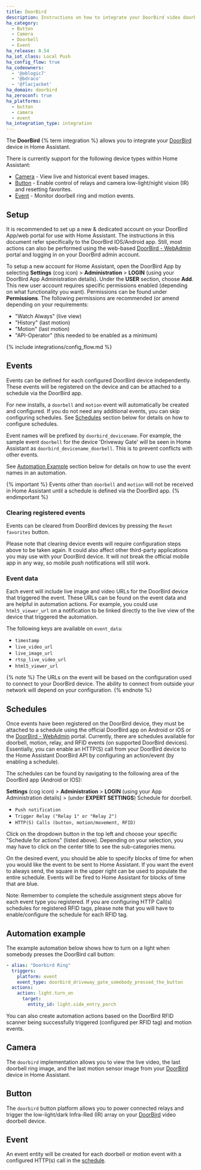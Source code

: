 ```yaml
---
title: DoorBird
description: Instructions on how to integrate your DoorBird video doorbell with Home Assistant.
ha_category:
  - Button
  - Camera
  - Doorbell
  - Event
ha_release: 0.54
ha_iot_class: Local Push
ha_config_flow: true
ha_codeowners:
  - '@oblogic7'
  - '@bdraco'
  - '@flacjacket'
ha_domain: doorbird
ha_zeroconf: true
ha_platforms:
  - button
  - camera
  - event
ha_integration_type: integration
---
```


The **DoorBird** {% term integration %} allows you to integrate your [DoorBird](https://www.doorbird.com/) device in Home Assistant.

There is currently support for the following device types within Home Assistant:

- [Camera](#camera) - View live and historical event based images.
- [Button](#button) - Enable control of relays and camera low-light/night vision (IR) and resetting favorites.
- [Event](#event) - Monitor doorbell ring and motion events.

## Setup

It is recommended to set up a new & dedicated account on your DoorBird App/web portal for use with Home Assistant. The instructions in this document refer specifically to the DoorBird IOS/Android app. Still, most actions can also be performed using the web-based [DoorBird - WebAdmin](https://webadmin.doorbird.com) portal and logging in on your DoorBird admin account.

To setup a new account for Home Assistant, open the DoorBird App by selecting **Settings** (cog icon) > **Administration** > **LOGIN** (using your DoorBird App Administration details). Under the **USER** section, choose **Add**. This new user account requires specific permissions enabled (depending on what functionality you want). Permissions can be found under **Permissions**. The following permissions are recommended (or amend depending on your requirements:

- "Watch Always" (live view)
- "History" (last motion)
- "Motion" (last motion)
- "API-Operator" (this needed to be enabled as a minimum)

{% include integrations/config_flow.md %}

## Events

Events can be defined for each configured DoorBird device independently. These events will be registered on the device and can be attached to a schedule via the DoorBird app.

For new installs, a `doorbell` and `motion` event will automatically be created and configured. If you do not need any additional events, you can skip configuring schedules.
See [Schedules](#schedules) section below for details on how to configure schedules.

Event names will be prefixed by `doorbird_devicename`. For example, the sample event `doorbell` for the device 'Driveway Gate' will be seen in Home Assistant as `doorbird_devicename_doorbell`. This is to prevent conflicts with other events.

See [Automation Example](#automation-example) section below for details on how to use the event names in an automation.

{% important %}
Events other than `doorbell` and `motion` will not be received in Home Assistant until a schedule is defined via the DoorBird app.
{% endimportant %}

### Clearing registered events

Events can be cleared from DoorBird devices by pressing the `Reset favorites` button.

Please note that clearing device events will require configuration steps above to be taken again. It could also affect other third-party applications you may use with your DoorBird device. It will not break the official mobile app in any way, so mobile push notifications will still work.

### Event data

Each event will include live image and video URLs for the DoorBird device that triggered the event. These URLs can be found on the event data and are helpful in automation actions. For example, you could use `html5_viewer_url` on a notification to be linked directly to the live view of the device that triggered the automation.

The following keys are available on `event_data`:

- `timestamp`
- `live_video_url`
- `live_image_url`
- `rtsp_live_video_url`
- `html5_viewer_url`

{% note %}
The URLs on the event will be based on the configuration used to connect to your DoorBird device. The ability to connect from outside your network will depend on your configuration.
{% endnote %}

## Schedules

Once events have been registered on the DoorBird device, they must be attached to a schedule using the official DoorBird app on Android or iOS or the [DoorBird - WebAdmin](https://webadmin.doorbird.com) portal. Currently, there are schedules available for doorbell, motion, relay, and RFID events (on supported DoorBird devices). Essentially, you can enable an HTTP(S) call from your DoorBird device to the Home Assistant DoorBird API by configuring an action/event (by enabling a schedule).

The schedules can be found by navigating to the following area of the DoorBird app (Android or IOS):

**Settings** (cog icon) > **Administration** > **LOGIN** (using your App Administration details) > (under **EXPERT SETTINGS**) Schedule for doorbell.

- `Push notification`
- `Trigger Relay ("Relay 1" or "Relay 2")`
- `HTTP(S) Calls (button, motion/movement, RFID)`

Click on the dropdown button in the top left and choose your specific "Schedule for actions" (listed above). Depending on your selection, you may have to click on the center title to see the sub-categories menu.

On the desired event, you should be able to specify blocks of time for when you would like the event to be sent to Home Assistant. If you want the event to always send, the square in the upper right can be used to populate the entire schedule. Events will be fired to Home Assistant for blocks of time that are blue.

Note: Remember to complete the schedule assignment steps above for each event type you registered. If you are configuring HTTP Call(s) schedules for registered RFID tags, please note that you will have to enable/configure the schedule for each RFID tag.

## Automation example

The example automation below shows how to turn on a light when somebody presses the DoorBird call button:

```yaml
- alias: "Doorbird Ring"
  triggers:
    platform: event
    event_type: doorbird_driveway_gate_somebody_pressed_the_button
  actions:
    action: light.turn_on
      target:
        entity_id: light.side_entry_porch
```

You can also create automation actions based on the DoorBird RFID scanner being successfully triggered (configured per RFID tag) and motion events.

## Camera

The `doorbird` implementation allows you to view the live video, the last doorbell ring image, and the last motion sensor image from your [DoorBird](https://www.doorbird.com/) device in Home Assistant.

## Button

The `doorbird` button platform allows you to power connected relays and trigger the low-light/dark Infra-Red (IR) array on your [DoorBird](https://www.doorbird.com/) video doorbell device.

## Event

An event entity will be created for each doorbell or motion event with a configured HTTP(s) call in the [schedule](#schedules).
